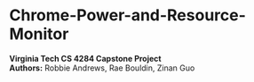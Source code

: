 # Chrome-Power-and-Resource-Monitor
**Virginia Tech CS 4284 Capstone Project**  
**Authors:** Robbie Andrews, Rae Bouldin, Zinan Guo  

